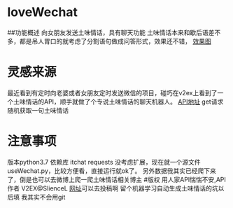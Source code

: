 # loveWechat
##功能概述
向女朋友发送土味情话，具有聊天功能
土味情话本来和歇后语差不多，都是吊人胃口的就考虑了分割语句做成问答形式，效果还不错，
[效果图](https://upload-images.jianshu.io/upload_images/12490583-78fa6f649684a9df.jpg?imageMogr2/auto-orient/strip%7CimageView2/2/w/1240)
# 灵感来源
最近看到有定时向老婆或者女朋友定时发送微信的项目，碰巧在v2ex上看到了一个土味情话的API，顺手就做了个专说土味情话的聊天机器人。
[API地址](https://api.lovelive.tools/api/SweetNothings)
get请求随机获取一句土味情话
# 注意事项
版本python3.7
依赖库 
itchat
requests
没考虑扩展，现在就一个源文件useWechat.py，比较方便看，直接运行就ok了。
另外数据我其实已经爬下来了，倒是也可以去微博上爬一爬土味情话相关博主
#版权
用人家API惴惴不安,API作者 V2EX@SlienceL
[网址](https://lovelive.tools)可以去投稿啊
留个机器学习自动生成土味情话的坑以后填
我其实不会用git
